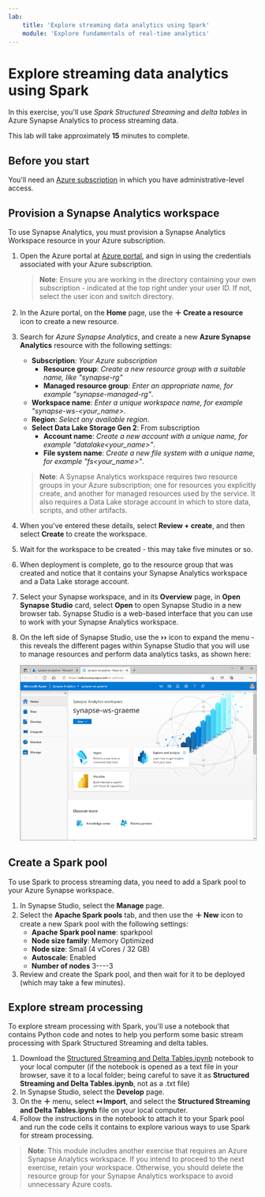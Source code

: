 ```yaml
---
lab:
    title: 'Explore streaming data analytics using Spark'
    module: 'Explore fundamentals of real-time analytics'
---
```


# Explore streaming data analytics using Spark

In this exercise, you'll use *Spark Structured Streaming* and *delta tables* in Azure Synapse Analytics to process streaming data.

This lab will take approximately **15** minutes to complete.

## Before you start

You'll need an [Azure subscription](https://azure.microsoft.com/free) in which you have administrative-level access.

## Provision a Synapse Analytics workspace

To use Synapse Analytics, you must provision a Synapse Analytics Workspace resource in your Azure subscription.

1. Open the Azure portal at [Azure portal](https://portal.azure.com?azure-portal=true), and sign in using the credentials associated with your Azure subscription.

    > **Note**: Ensure you are working in the directory containing your own subscription - indicated at the top right under your user ID. If not, select the user icon and switch directory.

2. In the Azure portal, on the **Home** page, use the **&#65291; Create a resource** icon to create a new resource.
3. Search for *Azure Synapse Analytics*, and create a new **Azure Synapse Analytics** resource with the following settings:
    - **Subscription**: *Your Azure subscription*
        - **Resource group**: *Create a new resource group with a suitable name, like "synapse-rg"*
        - **Managed resource group**: *Enter an appropriate name, for example "synapse-managed-rg"*.
    - **Workspace name**: *Enter a unique workspace name, for example "synapse-ws-<your_name>*.
    - **Region**: *Select any available region*.
    - **Select Data Lake Storage Gen 2**: From subscription
        - **Account name**: *Create a new account with a unique name, for example "datalake<your_name>"*.
        - **File system name**: *Create a new file system with a unique name, for example "fs<your_name>"*.

    > **Note**: A Synapse Analytics workspace requires two resource groups in your Azure subscription; one for resources you explicitly create, and another for managed resources used by the service. It also requires a Data Lake storage account in which to store data, scripts, and other artifacts.

4. When you've entered these details, select **Review + create**, and then select **Create** to create the workspace.
5. Wait for the workspace to be created - this may take five minutes or so.
6. When deployment is complete, go to the resource group that was created and notice that it contains your Synapse Analytics workspace and a Data Lake storage account.
7. Select your Synapse workspace, and in its **Overview** page, in **Open Synapse Studio** card, select **Open** to open Synapse Studio in a new browser tab. Synapse Studio is a web-based interface that you can use to work with your Synapse Analytics workspace.
8. On the left side of Synapse Studio, use the **&rsaquo;&rsaquo;** icon to expand the menu - this reveals the different pages within Synapse Studio that you will use to manage resources and perform data analytics tasks, as shown here:

    ![Synapse Studio](images/synapse-studio.png)

## Create a Spark pool

To use Spark to process streaming data, you need to add a Spark pool to your Azure Synapse workspace.

1. In Synapse Studio, select the **Manage** page.
2. Select the **Apache Spark pools** tab, and then use the **&#65291; New** icon to create a new Spark pool with the following settings:
    - **Apache Spark pool name**: sparkpool
    - **Node size family**: Memory Optimized
    - **Node size**: Small (4 vCores / 32 GB)
    - **Autoscale**: Enabled
    - **Number of nodes** 3----3
3. Review and create the Spark pool, and then wait for it to be deployed (which may take a few minutes).

## Explore stream processing

To explore stream processing with Spark, you'll use a notebook that contains Python code and notes to help you perform some basic stream processing with Spark Structured Streaming and delta tables.

1. Download the [Structured Streaming and Delta Tables.ipynb](https://github.com/MicrosoftLearning/DP-900T00A-Azure-Data-Fundamentals/raw/master/streaming/Spark%20Structured%20Streaming%20and%20Delta%20Tables.ipynb) notebook to your local computer (if the notebook is opened as a text file in your browser, save it to a local folder; being careful to save it as **Structured Streaming and Delta Tables.ipynb**, not as a .txt file)
2. In Synapse Studio, select the **Develop** page.
3. On the **&#65291;** menu, select **&#8612; Import**, and select the **Structured Streaming and Delta Tables.ipynb** file on your local computer.
4. Follow the instructions in the notebook to attach it to your Spark pool and run the code cells it contains to explore various ways to use Spark for stream processing.

> **Note**: This module includes another exercise that requires an Azure Synapse Analytics workspace. If you intend to proceed to the next exercise, retain your workspace. Otherwise, you should delete the resource group for your Synapse Analytics workspace to avoid unnecessary Azure costs.
